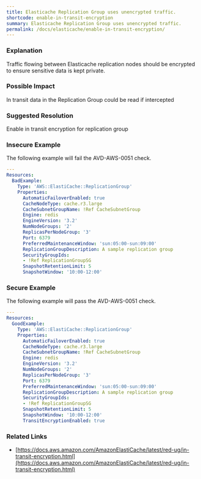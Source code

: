```yaml
---
title: Elasticache Replication Group uses unencrypted traffic.
shortcode: enable-in-transit-encryption
summary: Elasticache Replication Group uses unencrypted traffic. 
permalink: /docs/elasticache/enable-in-transit-encryption/
---
```


### Explanation

Traffic flowing between Elasticache replication nodes should be encrypted to ensure sensitive data is kept private.

### Possible Impact
In transit data in the Replication Group could be read if intercepted

### Suggested Resolution
Enable in transit encryption for replication group


### Insecure Example

The following example will fail the AVD-AWS-0051 check.

```yaml
---
Resources:
  BadExample:
    Type: 'AWS::ElastiCache::ReplicationGroup'
    Properties:
      AutomaticFailoverEnabled: true    
      CacheNodeType: cache.r3.large
      CacheSubnetGroupName: !Ref CacheSubnetGroup
      Engine: redis
      EngineVersion: '3.2'
      NumNodeGroups: '2'
      ReplicasPerNodeGroup: '3'
      Port: 6379
      PreferredMaintenanceWindow: 'sun:05:00-sun:09:00'
      ReplicationGroupDescription: A sample replication group
      SecurityGroupIds:
      - !Ref ReplicationGroupSG
      SnapshotRetentionLimit: 5
      SnapshotWindow: '10:00-12:00'

```



### Secure Example

The following example will pass the AVD-AWS-0051 check.

```yaml
---
Resources:
  GoodExample:
    Type: 'AWS::ElastiCache::ReplicationGroup'
    Properties:
      AutomaticFailoverEnabled: true    
      CacheNodeType: cache.r3.large
      CacheSubnetGroupName: !Ref CacheSubnetGroup
      Engine: redis
      EngineVersion: '3.2'
      NumNodeGroups: '2'
      ReplicasPerNodeGroup: '3'
      Port: 6379
      PreferredMaintenanceWindow: 'sun:05:00-sun:09:00'
      ReplicationGroupDescription: A sample replication group
      SecurityGroupIds:
      - !Ref ReplicationGroupSG
      SnapshotRetentionLimit: 5
      SnapshotWindow: '10:00-12:00'   
      TransitEncryptionEnabled: true

```




### Related Links


- [https://docs.aws.amazon.com/AmazonElastiCache/latest/red-ug/in-transit-encryption.html](https://docs.aws.amazon.com/AmazonElastiCache/latest/red-ug/in-transit-encryption.html)


